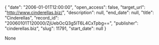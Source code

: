 {
  "date": "2006-01-01T12:00:00", 
  "open_access": false, 
  "target_url": "http://www.cinderellas.biz/", 
  "description": null, 
  "end_date": null, 
  "title": "Cinderellas", 
  "record_id": "20060101T120000/ZjUebOcQ3g5lT6L4CxTpbg==", 
  "publisher": "cinderellas.biz", 
  "slug": 11791, 
  "start_date": null
}

None